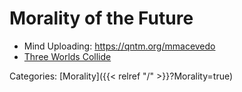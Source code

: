 # Morality of the Future

 - Mind Uploading: https://qntm.org/mmacevedo
 - [Three Worlds Collide](https://www.lesswrong.com/posts/HawFh7RvDM4RyoJ2d/three-worlds-collide-0-8)

Categories:
[Morality]({{< relref "/" >}}?Morality=true)
